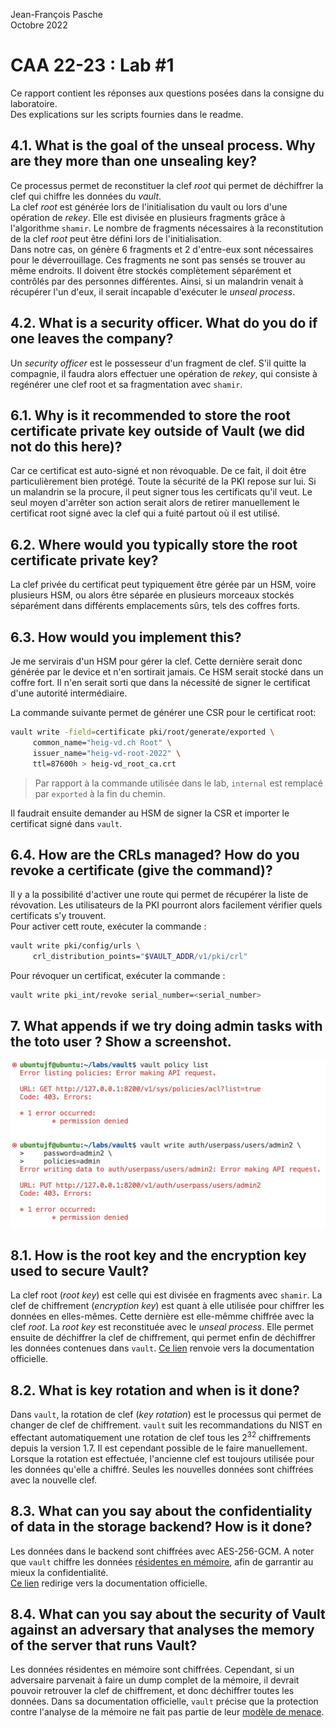 Jean-François Pasche  
Octobre 2022   
# CAA 22-23 : Lab #1
Ce rapport contient les réponses aux questions posées dans la consigne du laboratoire.  
Des explications sur les scripts fournies dans le readme.

## 4.1. What is the goal of the unseal process. Why are they more than one unsealing key?
Ce processus permet de reconstituer la clef *root* qui permet de déchiffrer la clef qui chiffre les données du *vault*.    
La clef *root* est générée lors de l'initialisation du vault ou lors d'une opération de *rekey*. Elle est divisée en plusieurs fragments grâce à l'algorithme `shamir`. Le nombre de fragments nécessaires à la reconstitution de la clef *root* peut être défini lors de l'initialisation.  
Dans notre cas, on génère 6 fragments et 2 d'entre-eux sont nécessaires pour le déverrouillage. Ces fragments ne sont pas sensés se trouver au même endroits. Il doivent être stockés complètement séparément et contrôlés par des personnes différentes. Ainsi, si un malandrin venait à récupérer l'un d'eux, il serait incapable d'exécuter le *unseal process*.

## 4.2. What is a security officer. What do you do if one leaves the company?
Un *security officer* est le possesseur d'un fragment de clef. S'il quitte la compagnie, il faudra alors effectuer une opération de *rekey*, qui consiste à regénérer une clef root et sa fragmentation avec `shamir`.

## 6.1. Why is it recommended to store the root certificate private key outside of Vault (we did not do this here)?
Car ce certificat est auto-signé et non révoquable. De ce fait, il doit être particulièrement bien protégé. Toute la sécurité de la PKI repose sur lui. Si un malandrin se la procure, il peut signer tous les certificats qu'il veut. Le seul moyen d'arrêter son action serait alors de retirer manuellement le certificat root signé avec la clef qui a fuité partout où il est utilisé.

## 6.2. Where would you typically store the root certificate private key?
La clef privée du certificat peut typiquement être gérée par un HSM, voire plusieurs HSM, ou alors être séparée en plusieurs morceaux stockés séparément dans différents emplacements sûrs, tels des coffres forts.

## 6.3. How would you implement this?
Je me servirais d'un HSM pour gérer la clef. Cette dernière serait donc générée par le device et n'en sortirait jamais. Ce HSM serait stocké dans un coffre fort. Il n'en serait sorti que dans la nécessité de signer le certificat d'une autorité intermédiaire.

La commande suivante permet de générer une CSR pour le certificat root:
```bash
vault write -field=certificate pki/root/generate/exported \
     common_name="heig-vd.ch Root" \
     issuer_name="heig-vd-root-2022" \
     ttl=87600h > heig-vd_root_ca.crt
```
> Par rapport à la commande utilisée dans le lab, `internal` est remplacé par `exported` à la fin du chemin.

Il faudrait ensuite demander au HSM de signer la CSR et importer le certificat signé dans `vault`.

## 6.4. How are the CRLs managed? How do you revoke a certificate (give the command)?
Il y a la possibilité d'activer une route qui permet de récupérer la liste de révovation. Les utilisateurs de la PKI pourront alors facilement vérifier quels certificats s'y trouvent.  
Pour activer cett route, exécuter la commande :
```bash
vault write pki/config/urls \
     crl_distribution_points="$VAULT_ADDR/v1/pki/crl"
```
Pour révoquer un certificat, exécuter la commande :
```bash
vault write pki_int/revoke serial_number=<serial_number>
```

## 7. What appends if we try doing admin tasks with the toto user ? Show a screenshot.

![q7](q7.png)

## 8.1. How is the root key and the encryption key used to secure Vault?
La clef root (*root key*) est celle qui est divisée en fragments avec `shamir`. La clef de chiffrement (*encryption key*) est quant à elle utilisée pour chiffrer les données en elles-mêmes. Cette dernière est elle-mêmme chiffrée avec la clef *root*. La *root key* est reconstituée avec le *unseal process*. Elle permet ensuite de déchiffrer la clef de chiffrement, qui permet enfin de déchiffrer les données contenues dans `vault`.
[Ce lien](https://www.vaultproject.io/docs/concepts/seal) renvoie vers la documentation officielle.

## 8.2. What is key rotation and when is it done?
Dans `vault`, la rotation de clef (*key rotation*) est le processus qui permet de changer de clef de chiffrement. `vault` suit les recommandations du NIST en effectant automatiquement une rotation de clef tous les 2<sup>32</sup> chiffrements depuis la version 1.7. Il est cependant possible de le faire manuellement.  
Lorsque la rotation est effectuée, l'ancienne clef est toujours utilisée pour les données qu'elle a chiffré. Seules les nouvelles données sont chiffrées avec la nouvelle clef.         

## 8.3. What can you say about the confidentiality of data in the storage backend? How is it done?
Les données dans le backend sont chiffrées avec AES-256-GCM. A noter que `vault` chiffre les données [résidentes en mémoire](https://www.hashicorp.com/blog/how-vault-encrypts-application-data-during-transit-and-at-rest), afin de garrantir au mieux la confidentialité.  
[Ce lien](https://www.vaultproject.io/docs/internals/rotation) redirige vers la documentation officielle.

## 8.4. What can you say about the security of Vault against an adversary that analyses the memory of the server that runs Vault?
Les données résidentes en mémoire sont chiffrées. Cependant, si un adversaire parvenait à faire un dump complet de la mémoire, il devrait pouvoir retrouver la clef de chiffrement, et donc déchiffrer toutes les données. Dans sa documentation officielle, `vault` précise que la protection contre l'analyse de la mémoire ne fait pas partie de leur [modèle de menace](https://developer.hashicorp.com/vault/docs/internals/security).